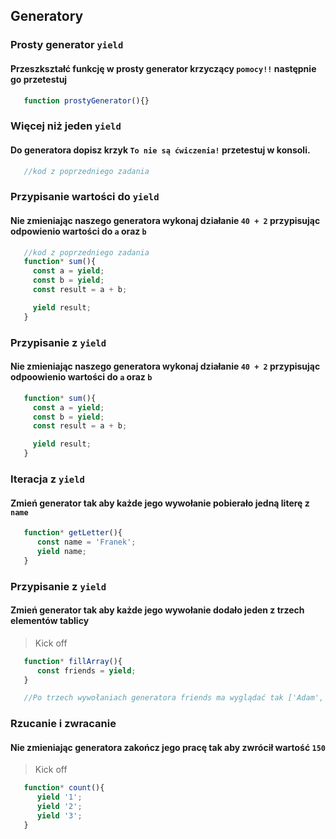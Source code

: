 ## Generatory

### Prosty generator `yield`

#### Przeszkształć funkcję w prosty generator krzyczący `pomocy!!` następnie go przetestuj


```javascript
   function prostyGenerator(){}
```

### Więcej niż jeden `yield`

#### Do generatora dopisz krzyk `To nie są ćwiczenia!` przetestuj w konsoli.

```javascript
   //kod z poprzedniego zadania
```

### Przypisanie wartości do `yield`

#### Nie zmieniając naszego generatora wykonaj działanie `40 + 2` przypisując odpowienio wartości do `a` oraz `b`

```javascript
   //kod z poprzedniego zadania
   function* sum(){
     const a = yield;
     const b = yield;
     const result = a + b;

     yield result;
   }
```

### Przypisanie z `yield`

#### Nie zmieniając naszego generatora wykonaj działanie `40 + 2` przypisując odpoowienio wartości do `a` oraz `b`

```javascript
   function* sum(){
     const a = yield;
     const b = yield;
     const result = a + b;

     yield result;
   }
```

### Iteracja z `yield`

#### Zmień generator tak aby każde jego wywołanie pobierało jedną literę z `name`

```javascript
   function* getLetter(){
      const name = 'Franek';
      yield name;
   }
```

### Przypisanie z `yield`

#### Zmień generator tak aby każde jego wywołanie dodało jeden z trzech elementów tablicy

> Kick off

```javascript
   function* fillArray(){
      const friends = yield;
   }

   //Po trzech wywołaniach generatora friends ma wyglądać tak ['Adam','Franek','Robert']
```

### Rzucanie i zwracanie

#### Nie zmieniając generatora zakończ jego pracę tak aby zwrócił wartość `150`

> Kick off

```javascript
   function* count(){
      yield '1';
      yield '2';
      yield '3';
   }
```
